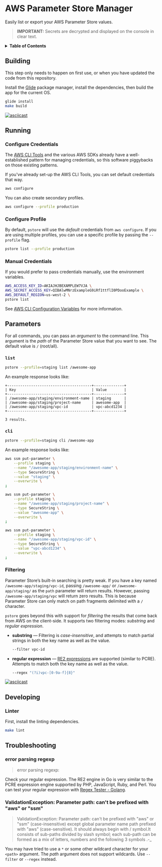 # AWS Parameter Store Manager

Easily list or export your AWS Parameter Store values.

> **IMPORTANT:** Secrets are decrypted and displayed on the console in clear text.

<details>
<summary>
<b>Table of Contents</b>
</summary>

* [Building](#building)
* [Running](#running)
    * [Configure Credentials](#configure-credentials)
    * [Configure Profile](#configure-profile)
    * [Manual Credentials](#manual-credentials)
* [Parameters](#parameters)
    * [list](#list)
    * [cli](#cli)
    * [Filtering](#filtering)
* [Developing](#developing)
    * [Linter](#linter)
* [Troubleshooting](#troubleshooting)
    * [error parsing regexp](#error-parsing-regexp)
    * [ValidationException: Parameter path: can't be prefixed with "aws" or "ssm"](#validationexception-parameter-path-cant-be-prefixed-with-aws-or-ssm)

</details>

## Building

This step only needs to happen on first use, or when you have updated the code from this repository.

Install the [Glide] package manager, install the dependencies, then build the app for the current OS.

```bash
glide install
make build
```

[![asciicast](https://asciinema.org/a/186681.png)](https://asciinema.org/a/186681)

## Running

### Configure Credentials

The [AWS CLI Tools] and the various AWS SDKs already have a well-established pattern for managing credentials, so this software piggybacks on those existing patterns.

If you've already set-up the AWS CLI Tools, you can set default credentials that way.

```bash
aws configure
```

You can also create secondary profiles.

```bash
aws configure --profile production
```

### Configure Profile

By default, `pstore` will use the _default_ credentials from `aws configure`. If you are using multiple profiles, you can use a specific profile by passing the `--profile` flag.

```bash
pstore list --profile production
```

### Manual Credentials

If you would prefer to pass credentials manually, use the environment variables.

```bash
AWS_ACCESS_KEY_ID=AKIAJHJBEXAMPLEW7VJA \
AWS_SECRET_ACCESS_KEY=QIBAlwMNrzExampleG9iRf1ttflI0PDooExample \
AWS_DEFAULT_REGION=us-west-2 \
pstore list
```

See [AWS CLI Configuration Variables](https://docs.aws.amazon.com/cli/latest/topic/config-vars.html) for more information.

## Parameters

For all commands, you can pass an _argument_ to the command line. This argument is the _path_ of the Parameter Store value that you want to see. The default value is `/` (root/all).

### `list`

```bash
pstore --profile=staging list /awesome-app
```

An example response looks like:

```plain
+---------------------------------------+--------------+
| Key                                   | Value        |
+---------------------------------------+--------------+
| /awesome-app/staging/environment-name | staging      |
| /awesome-app/staging/project-name     | awesome-app  |
| /awesome-app/staging/vpc-id           | vpc-abcd1234 |
+---------------------------------------+--------------+

3 results.
```

### `cli`

```bash
pstore --profile=staging cli /awesome-app
```

An example response looks like:

```bash
aws ssm put-parameter \
    --profile staging \
    --name "/awesome-app/staging/environment-name" \
    --type SecureString \
    --value "staging" \
    --overwrite \
;

aws ssm put-parameter \
    --profile staging \
    --name "/awesome-app/staging/project-name" \
    --type SecureString \
    --value "awesome-app" \
    --overwrite \
;

aws ssm put-parameter \
    --profile staging \
    --name "/awesome-app/staging/vpc-id" \
    --type SecureString \
    --value "vpc-abcd1234" \
    --overwrite \
;
```

### Filtering

Parameter Store’s built-in searching is pretty weak. If you have a key named `/awesome-app/staging/vpc-id`, passing `/awesome-app/` or `/awesome-app/staging/` as the `path` parameter will return results. However, passing `/awesome-app/staging/vpc` will return zero results. This is because Parameter Store can only match on path fragments delimited with a `/` character.

`pstore` goes beyond this with support for _filtering_ the results that come back from AWS on the client-side. It supports two filtering modes: _substring_ and _regular expression_.

* **substring** — Filtering is _case-insensitive_, and attempts to match partial strings in both the key name as well as the value.

  ```bash
  --filter vpc-id
  ```

* **regular expression** — [RE2 expressions](https://github.com/google/re2/wiki/Syntax) are supported (similar to PCRE). Attempts to match both the key name as well as the value.

  ```bash
  --regex "(?i)vpc-[0-9a-f]{8}"
  ```

[![asciicast](https://asciinema.org/a/186679.png)](https://asciinema.org/a/186679)

## Developing

### Linter

First, install the linting dependencies.

```bash
make lint
```

## Troubleshooting

### error parsing regexp

> error parsing regexp: <error message>

Check your regular expression. The RE2 engine in Go is very similar to the PCRE expression engine supported by PHP, JavaScript, Ruby, and Perl. You can test your regular expression with [Regex Tester - Golang](https://regex-golang.appspot.com).

### ValidationException: Parameter path: can't be prefixed with "aws" or "ssm"

> ValidationException: Parameter path: can't be prefixed with "aws" or "ssm" (case-insensitive) except global parameter name path prefixed with "aws" (case-sensitive). It should always begin with / symbol.It consists of sub-paths divided by slash symbol; each sub-path can be formed as a mix of letters, numbers and the following 3 symbols .-_

You may have tried to use a `*` or some other wildcard character for your `<path>` argument. The _path_ argument does not support wildcards. Use `--filter` or `--regex` instead.

  [AWS CLI Tools]: https://aws.amazon.com/cli/
  [Glide]: https://glide.sh
